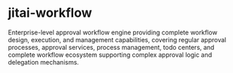 # jitai-workflow
Enterprise-level approval workflow engine providing complete workflow design, execution, and management capabilities, covering regular approval processes, approval services, process management, todo centers, and complete workflow ecosystem supporting complex approval logic and delegation mechanisms.
